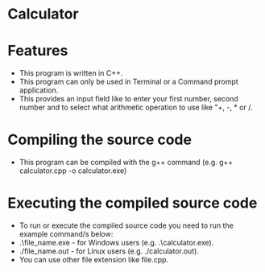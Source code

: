 # Calculator
# Features
* This program is written in C++.
* This program can only be used in Terminal or a Command prompt application.
* This provides an input field like to enter your first number, second number and to select what arithmetic operation to use like "+, -, * or /.

# Compiling the source code
* This program can be compiled with the g++ command (e.g. g++ calculator.cpp -o calculator.exe)

# Executing the compiled source code
* To run or execute the compiled source code you need to run the example command/s below:
* .\file_name.exe - for Windows users (e.g. .\calculator.exe).
* ./file_name.out - for Linux users (e.g. ./calculator.out).
* You can use other file extension like file.cpp.
